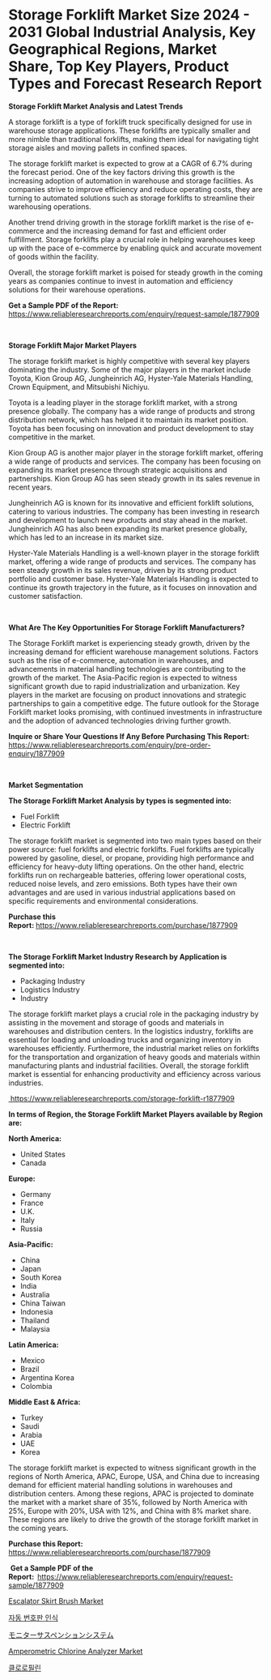 <p><h1>Storage Forklift Market Size 2024 - 2031 Global Industrial Analysis, Key Geographical Regions, Market Share, Top Key Players, Product Types and Forecast Research Report</h1></p><p><strong>Storage Forklift Market Analysis and Latest Trends</strong></p>
<p><p>A storage forklift is a type of forklift truck specifically designed for use in warehouse storage applications. These forklifts are typically smaller and more nimble than traditional forklifts, making them ideal for navigating tight storage aisles and moving pallets in confined spaces.</p><p>The storage forklift market is expected to grow at a CAGR of 6.7% during the forecast period. One of the key factors driving this growth is the increasing adoption of automation in warehouse and storage facilities. As companies strive to improve efficiency and reduce operating costs, they are turning to automated solutions such as storage forklifts to streamline their warehousing operations.</p><p>Another trend driving growth in the storage forklift market is the rise of e-commerce and the increasing demand for fast and efficient order fulfillment. Storage forklifts play a crucial role in helping warehouses keep up with the pace of e-commerce by enabling quick and accurate movement of goods within the facility.</p><p>Overall, the storage forklift market is poised for steady growth in the coming years as companies continue to invest in automation and efficiency solutions for their warehouse operations.</p></p>
<p><strong>Get a Sample PDF of the Report:&nbsp;</strong> <a href="https://www.reliableresearchreports.com/enquiry/request-sample/1877909">https://www.reliableresearchreports.com/enquiry/request-sample/1877909</a></p>
<p>&nbsp;</p>
<p><strong>Storage Forklift Major Market Players</strong></p>
<p><p>The storage forklift market is highly competitive with several key players dominating the industry. Some of the major players in the market include Toyota, Kion Group AG, Jungheinrich AG, Hyster-Yale Materials Handling, Crown Equipment, and Mitsubishi Nichiyu.</p><p>Toyota is a leading player in the storage forklift market, with a strong presence globally. The company has a wide range of products and strong distribution network, which has helped it to maintain its market position. Toyota has been focusing on innovation and product development to stay competitive in the market.</p><p>Kion Group AG is another major player in the storage forklift market, offering a wide range of products and services. The company has been focusing on expanding its market presence through strategic acquisitions and partnerships. Kion Group AG has seen steady growth in its sales revenue in recent years.</p><p>Jungheinrich AG is known for its innovative and efficient forklift solutions, catering to various industries. The company has been investing in research and development to launch new products and stay ahead in the market. Jungheinrich AG has also been expanding its market presence globally, which has led to an increase in its market size.</p><p>Hyster-Yale Materials Handling is a well-known player in the storage forklift market, offering a wide range of products and services. The company has seen steady growth in its sales revenue, driven by its strong product portfolio and customer base. Hyster-Yale Materials Handling is expected to continue its growth trajectory in the future, as it focuses on innovation and customer satisfaction.</p></p>
<p>&nbsp;</p>
<p><strong>What Are The Key Opportunities For Storage Forklift Manufacturers?</strong></p>
<p><p>The Storage Forklift market is experiencing steady growth, driven by the increasing demand for efficient warehouse management solutions. Factors such as the rise of e-commerce, automation in warehouses, and advancements in material handling technologies are contributing to the growth of the market. The Asia-Pacific region is expected to witness significant growth due to rapid industrialization and urbanization. Key players in the market are focusing on product innovations and strategic partnerships to gain a competitive edge. The future outlook for the Storage Forklift market looks promising, with continued investments in infrastructure and the adoption of advanced technologies driving further growth.</p></p>
<p><strong>Inquire or Share Your Questions If Any Before Purchasing This Report:</strong> <a href="https://www.reliableresearchreports.com/enquiry/pre-order-enquiry/1877909">https://www.reliableresearchreports.com/enquiry/pre-order-enquiry/1877909</a></p>
<p>&nbsp;</p>
<p><strong>Market Segmentation</strong></p>
<p><strong>The Storage Forklift Market Analysis by types is segmented into:</strong></p>
<p><ul><li>Fuel Forklift</li><li>Electric Forklift</li></ul></p>
<p><p>The storage forklift market is segmented into two main types based on their power source: fuel forklifts and electric forklifts. Fuel forklifts are typically powered by gasoline, diesel, or propane, providing high performance and efficiency for heavy-duty lifting operations. On the other hand, electric forklifts run on rechargeable batteries, offering lower operational costs, reduced noise levels, and zero emissions. Both types have their own advantages and are used in various industrial applications based on specific requirements and environmental considerations.</p></p>
<p><strong>Purchase this Report:&nbsp;</strong><a href="https://www.reliableresearchreports.com/purchase/1877909">https://www.reliableresearchreports.com/purchase/1877909</a></p>
<p>&nbsp;</p>
<p><strong>The Storage Forklift Market Industry Research by Application is segmented into:</strong></p>
<p><ul><li>Packaging Industry</li><li>Logistics Industry</li><li>Industry</li></ul></p>
<p><p>The storage forklift market plays a crucial role in the packaging industry by assisting in the movement and storage of goods and materials in warehouses and distribution centers. In the logistics industry, forklifts are essential for loading and unloading trucks and organizing inventory in warehouses efficiently. Furthermore, the industrial market relies on forklifts for the transportation and organization of heavy goods and materials within manufacturing plants and industrial facilities. Overall, the storage forklift market is essential for enhancing productivity and efficiency across various industries.</p></p>
<p><a href="https://www.reliableresearchreports.com/storage-forklift-r1877909">&nbsp;https://www.reliableresearchreports.com/storage-forklift-r1877909</a></p>
<p><strong>In terms of Region, the Storage Forklift Market Players available by Region are:</strong></p>
<p>
    <p> <strong> North America: </strong>
        <ul>
            <li>United States</li>
            <li>Canada</li>
        </ul>
        </p> 
    <p> <strong> Europe: </strong>
        <ul>
            <li>Germany</li>
            <li>France</li>
            <li>U.K.</li>
            <li>Italy</li>
            <li>Russia</li>
        </ul>
        </p> 
    <p> <strong> Asia-Pacific: </strong>
        <ul>
            <li>China</li>
            <li>Japan</li>
            <li>South Korea</li>
            <li>India</li>
            <li>Australia</li>
            <li>China Taiwan</li>
            <li>Indonesia</li>
            <li>Thailand</li>
            <li>Malaysia</li>
        </ul>
        </p> 
    <p> <strong> Latin America: </strong>
        <ul>
            <li>Mexico</li>
            <li>Brazil</li>
            <li>Argentina Korea</li>
            <li>Colombia</li>
        </ul>
        </p> 
    <p> <strong> Middle East & Africa: </strong>
        <ul>
            <li>Turkey</li>
            <li>Saudi</li>
            <li>Arabia</li>
            <li>UAE</li>
            <li>Korea</li>
        </ul>
    </p>
    </p>
<p><p>The storage forklift market is expected to witness significant growth in the regions of North America, APAC, Europe, USA, and China due to increasing demand for efficient material handling solutions in warehouses and distribution centers. Among these regions, APAC is projected to dominate the market with a market share of 35%, followed by North America with 25%, Europe with 20%, USA with 12%, and China with 8% market share. These regions are likely to drive the growth of the storage forklift market in the coming years.</p></p>
<p><strong>Purchase this Report: </strong><a href="https://www.reliableresearchreports.com/purchase/1877909">https://www.reliableresearchreports.com/purchase/1877909</a></p>
<p>&nbsp;<strong>Get a Sample PDF of the Report:&nbsp;&nbsp;</strong><a href="https://www.reliableresearchreports.com/enquiry/request-sample/1877909">https://www.reliableresearchreports.com/enquiry/request-sample/1877909</a></p>
<p><strong></strong></p>
<p><p><a href="https://github.com/sofayahoo2023/Market-Research-Report-List-4/blob/main/escalator-skirt-brush-market.md">Escalator Skirt Brush Market</a></p><p><a href="https://github.com/JackieFauhey9089475/Market-Research-Report-List-1/blob/main/482434734090.md">자동 번호판 인식</a></p><p><a href="https://github.com/xnljig2898992/Market-Research-Report-List-1/blob/main/424477838017.md">モニターサスペンションシステム</a></p><p><a href="https://github.com/nicholepatriciadoylenwnrjr0/Market-Research-Report-List-2/blob/main/amperometric-chlorine-analyzer-market.md">Amperometric Chlorine Analyzer Market</a></p><p><a href="https://github.com/chupp85/Market-Research-Report-List-1/blob/main/350667134091.md">클로로필린</a></p></p>